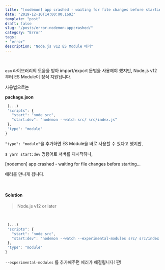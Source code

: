```yaml
---
title: "[nodemon] app crashed - waiting for file changes before starting..."
date: "2019-12-10T14:00:00.169Z"
template: "post"
draft: false
slug: "/posts/error-nodemon-appcrashed/"
category: "Error"
tags:
- "error"
description: "Node.js v12 ES Module 에러"
---
```


<br>

`esm` 라이브러리의 도움을 받아 import/export 문법을 사용해야 했지만, Node.js v12부터 ES Module이 정식 지원됩니다.

사용법으로는

**package.json**

``` JavaScript
 (...)
 "scripts": {
   "start": "node src",
   "start:dev": "nodemon --watch src/ src/index.js"
 },
 "type": "module"
}
```

`"type": "module"`을 추가하면 ES Module을 바로 사용할 수 있다고 했지만,

`$ yarn start:dev` 명령어로 서버를 재시작하니,

[nodemon] app crashed - waiting for file changes before starting...

에러를 만나게 됩니다.

<br>

#### Solution

> Node.js v12 or later

<br>

``` JavaScript
 (...)
 "scripts": {
   "start": "node src",
   "start:dev": "nodemon --watch --experimental-modules src/ src/index.js"
 },
 "type": "module"
}
```

`--experimental-modules` 를 추가해주면 에러가 해결됩니다! 짠!
